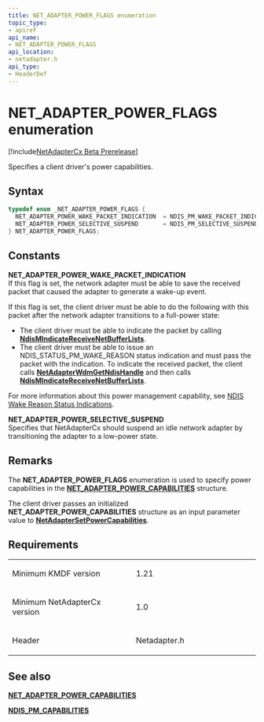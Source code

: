 ```yaml
---
title: NET_ADAPTER_POWER_FLAGS enumeration
topic_type:
- apiref
api_name:
- NET_ADAPTER_POWER_FLAGS
api_location:
- netadapter.h
api_type:
- HeaderDef
---
```


# NET_ADAPTER_POWER_FLAGS enumeration


[!include[NetAdapterCx Beta Prerelease](../netcx-beta-prerelease.md)]

Specifies a client driver's power capabilities.

Syntax
------

```cpp
typedef enum _NET_ADAPTER_POWER_FLAGS { 
  NET_ADAPTER_POWER_WAKE_PACKET_INDICATION  = NDIS_PM_WAKE_PACKET_INDICATION_SUPPORTED,
  NET_ADAPTER_POWER_SELECTIVE_SUSPEND       = NDIS_PM_SELECTIVE_SUSPEND_SUPPORTED
} NET_ADAPTER_POWER_FLAGS;
```

Constants
---------
**NET_ADAPTER_POWER_WAKE_PACKET_INDICATION**  
If this flag is set, the network adapter must be able to save the received packet that caused the adapter to generate a wake-up event.

If this flag is set, the client driver must be able to do the following with this packet after the network adapter transitions to a full-power state:

* The client driver must be able to indicate the packet by calling [**NdisMIndicateReceiveNetBufferLists**](https://msdn.microsoft.com/library/windows/hardware/ff563598). 
* The client driver must be able to issue an NDIS_STATUS_PM_WAKE_REASON status indication and must pass the packet with the indication. To indicate the received packet, the client calls [**NetAdapterWdmGetNdisHandle**](netadapterwdmgetndishandle.md) and then calls [**NdisMIndicateReceiveNetBufferLists**](https://msdn.microsoft.com/library/windows/hardware/ff563598).

For more information about this power management capability, see [NDIS Wake Reason Status Indications](../network/ndis-wake-reason-status-indications.md).

**NET_ADAPTER_POWER_SELECTIVE_SUSPEND**  
Specifies that NetAdapterCx should suspend an idle network adapter by transitioning the adapter to a low-power state.

Remarks
---
The **NET_ADAPTER_POWER_FLAGS** enumeration is used to specify power capabilities in the [**NET_ADAPTER_POWER_CAPABILITIES**](net-adapter-power-capabilities.md) structure.

The client driver passes an initialized **NET_ADAPTER_POWER_CAPABILITIES** structure as an input parameter value to [**NetAdapterSetPowerCapabilities**](netadaptersetpowercapabilities.md).

Requirements
------------

<table>
<colgroup>
<col width="50%" />
<col width="50%" />
</colgroup>
<tbody>
<tr class="odd">
<td align="left"><p>Minimum KMDF version</p></td>
<td align="left"><p>1.21</p></td>
</tr>
<tr class="even">
<td align="left"><p>Minimum NetAdapterCx version</p></td>
<td align="left"><p>1.0</p></td>
</tr>
<tr class="odd">
<td align="left"><p>Header</p></td>
<td align="left">Netadapter.h</td>
</tr>
</tbody>
</table>

## See also

[**NET_ADAPTER_POWER_CAPABILITIES**](net-adapter-power-capabilities.md)

[**NDIS_PM_CAPABILITIES**](https://msdn.microsoft.com/library/windows/hardware/ff566748)
